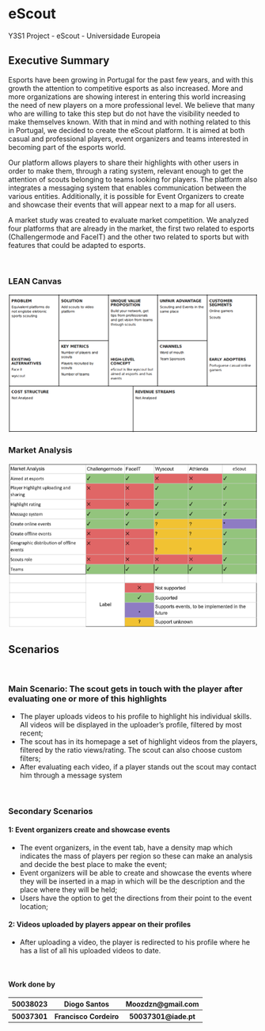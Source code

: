# eScout
Y3S1 Project - eScout - Universidade Europeia
<br>
<h2>Executive Summary</h2>
<p>Esports have been growing in Portugal for the past few years, and with this growth the attention to competitive esports as also increased. More and more organizations are showing interest in entering this world increasing the need of new players on a more professional level. We believe that many who are willing to take this step but do not have the visibility needed to make themselves known. With that in mind and with nothing related to this in Portugal, we decided to create the eScout platform. It is aimed at both casual and professional players, event organizers and teams interested in becoming part of the esports world.</p>
<p>Our platform allows players to share their highlights with other users in order to make them, through a rating system, relevant enough to get the attention of scouts belonging to teams looking for players. The platform also integrates a messaging system that enables communication between the various entities. Additionally, it is possible for Event Organizers to create and showcase their events that will appear next to a map for all users.</p>
<p>A market study was created to evaluate market competition. We analyzed four platforms that are already in the market, the first two related to esports (Challengermode and FaceIT) and the other two related to sports but with features that could be adapted to esports.</p>
<br>
<h3>LEAN Canvas</h3>
<img src="https://raw.githubusercontent.com/Moozdzn/eScout/master/deliverables/Lean%20Canvas%20and%20Market%20Analysis/Lean%20Canvas%20FInal.png"></img>
<br>
<h3>Market Analysis</h3>
<img src="https://raw.githubusercontent.com/Moozdzn/eScout/master/deliverables/Lean%20Canvas%20and%20Market%20Analysis/Market%20Analysis.png"></img>
<br>
<h2>Scenarios</h2>
<br>
<h3>Main Scenario: The scout gets in touch with the player after evaluating one or more of this highlights</h3>
<ul>
  <li>The player uploads videos to his profile to highlight his individual skills. All videos will be
displayed in the uploader’s profile, filtered by most recent;
</li>
  <li>The scout has in its homepage a set of highlight videos from the players, filtered by the
ratio views/rating. The scout can also choose custom filters;</li>
  <li>After evaluating each video, if a player stands out the scout may contact him through a
message system
</li>
  
</ul>
<br>
<h3>Secondary Scenarios</h3>
<h4>1: Event organizers create and showcase events</h4>
<ul>
  <li>The event organizers, in the event tab, have a density map which indicates the mass of
players per region so these can make an analysis and decide the best place to make the
event;</li>
  <li>Event organizers will be able to create and showcase the events where they will be
inserted in a map in which will be the description and the place where they will be held;</li>
  <li>Users have the option to get the directions from their point to the event location;</li>
</ul>
<h4>2: Videos uploaded by players appear on their profiles</h4>
<ul>
  <li>After uploading a video, the player is redirected to his profile where he has a list of all his
uploaded videos to date.</li>
</ul>
<br>
<h4>Work done by</h4>
<table>
  <tr>
    <th>50038023</th>
    <th>Diogo Santos</th>
    <th>Moozdzn@gmail.com</th>
  </tr>
    <tr>
      <th>50037301</th>
    <th>Francisco Cordeiro</th>
    <th>50037301@iade.pt</th>
  </tr>
  </table>
